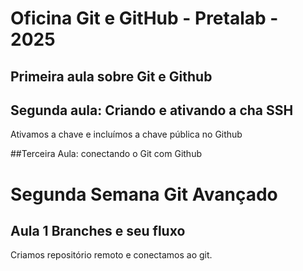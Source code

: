 # Oficina Git e GitHub - Pretalab - 2025

## Primeira aula sobre Git e Github

## Segunda aula: Criando e ativando a cha SSH

Ativamos a chave e incluímos a chave pública no Github

##Terceira Aula: conectando o Git com Github

# Segunda Semana Git Avançado

## Aula 1 Branches e seu fluxo

Criamos repositório remoto e conectamos ao git.